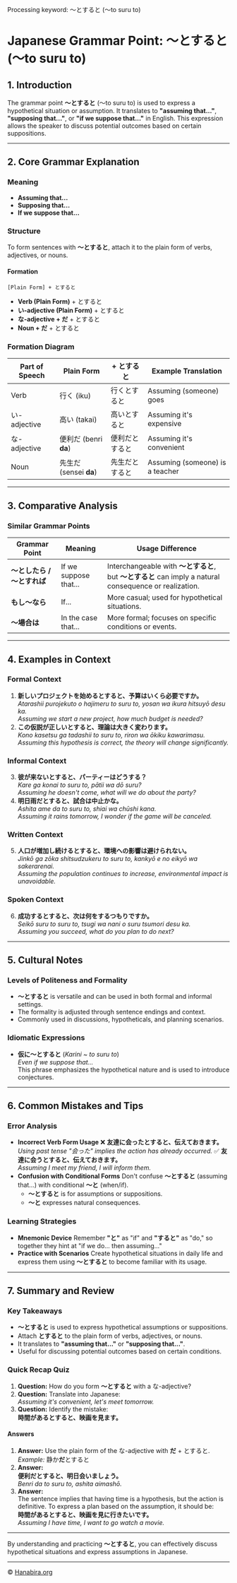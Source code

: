 Processing keyword: ～とすると (〜to suru to)
# Japanese Grammar Point: ～とすると (〜to suru to)

## 1. Introduction
The grammar point **～とすると** (〜to suru to) is used to express a hypothetical situation or assumption. It translates to **"assuming that..."**, **"supposing that..."**, or **"if we suppose that..."** in English. This expression allows the speaker to discuss potential outcomes based on certain suppositions.

---
## 2. Core Grammar Explanation
### Meaning
- **Assuming that...**
- **Supposing that...**
- **If we suppose that...**
### Structure
To form sentences with **～とすると**, attach it to the plain form of verbs, adjectives, or nouns.
#### Formation
```
[Plain Form] + とすると
```
- **Verb (Plain Form)** + とすると
- **い-adjective (Plain Form)** + とすると
- **な-adjective + だ** + とすると
- **Noun + だ** + とすると
### Formation Diagram
| Part of Speech | Plain Form            | + とすると           | Example Translation          |
|----------------|-----------------------|----------------------|------------------------------|
| Verb           | 行く (iku)            | 行くとすると         | Assuming (someone) goes      |
| い-adjective    | 高い (takai)          | 高いとすると         | Assuming it's expensive      |
| な-adjective    | 便利だ (benri **da**) | 便利だとすると       | Assuming it's convenient     |
| Noun           | 先生だ (sensei **da**) | 先生だとすると       | Assuming (someone) is a teacher |
---
## 3. Comparative Analysis
### Similar Grammar Points
| Grammar Point              | Meaning                  | Usage Difference                                                  |
|----------------------------|--------------------------|-------------------------------------------------------------------|
| **～としたら / ～とすれば** | If we suppose that...    | Interchangeable with **～とすると**, but **～とすると** can imply a natural consequence or realization. |
| **もし～なら**             | If...                    | More casual; used for hypothetical situations.                    |
| **～場合は**               | In the case that...      | More formal; focuses on specific conditions or events.            |
---
## 4. Examples in Context
### Formal Context
1. **新しいプロジェクトを始めるとすると、予算はいくら必要ですか。**  
   *Atarashii purojekuto o hajimeru to suru to, yosan wa ikura hitsuyō desu ka.*  
   *Assuming we start a new project, how much budget is needed?*
2. **この仮説が正しいとすると、理論は大きく変わります。**  
   *Kono kasetsu ga tadashii to suru to, riron wa ōkiku kawarimasu.*  
   *Assuming this hypothesis is correct, the theory will change significantly.*
### Informal Context
3. **彼が来ないとすると、パーティーはどうする？**  
   *Kare ga konai to suru to, pātii wa dō suru?*  
   *Assuming he doesn't come, what will we do about the party?*
4. **明日雨だとすると、試合は中止かな。**  
   *Ashita ame da to suru to, shiai wa chūshi kana.*  
   *Assuming it rains tomorrow, I wonder if the game will be canceled.*
### Written Context
5. **人口が増加し続けるとすると、環境への影響は避けられない。**  
   *Jinkō ga zōka shitsudzukeru to suru to, kankyō e no eikyō wa sakerarenai.*  
   *Assuming the population continues to increase, environmental impact is unavoidable.*
### Spoken Context
6. **成功するとすると、次は何をするつもりですか。**  
   *Seikō suru to suru to, tsugi wa nani o suru tsumori desu ka.*  
   *Assuming you succeed, what do you plan to do next?*
---
## 5. Cultural Notes
### Levels of Politeness and Formality
- **～とすると** is versatile and can be used in both formal and informal settings.
- The formality is adjusted through sentence endings and context.
- Commonly used in discussions, hypotheticals, and planning scenarios.
### Idiomatic Expressions
- **仮に～とすると** (*Karini ~ to suru to*)  
  *Even if we suppose that...*  
  This phrase emphasizes the hypothetical nature and is used to introduce conjectures.
---
## 6. Common Mistakes and Tips
### Error Analysis
- **Incorrect Verb Form Usage**
  ❌ **友達に会ったとすると、伝えておきます。**  
  *Using past tense "会った" implies the action has already occurred.*
  ✅ **友達に会うとすると、伝えておきます。**  
  *Assuming I meet my friend, I will inform them.*
- **Confusion with Conditional Forms**
  Don't confuse **～とすると** (assuming that...) with conditional **～と** (when/if).
  - **～とすると** is for assumptions or suppositions.
  - **～と** expresses natural consequences.
### Learning Strategies
- **Mnemonic Device**
  Remember **"と"** as "if" and **"すると"** as "do," so together they hint at "if we do... then assuming..."
- **Practice with Scenarios**
  Create hypothetical situations in daily life and express them using **～とすると** to become familiar with its usage.
---
## 7. Summary and Review
### Key Takeaways
- **～とすると** is used to express hypothetical assumptions or suppositions.
- Attach **とすると** to the plain form of verbs, adjectives, or nouns.
- It translates to **"assuming that..."** or **"supposing that..."**.
- Useful for discussing potential outcomes based on certain conditions.
### Quick Recap Quiz
1. **Question:** How do you form **～とすると** with a な-adjective?
2. **Question:** Translate into Japanese:  
   *Assuming it's convenient, let's meet tomorrow.*
3. **Question:** Identify the mistake:  
   **時間があるとすると、映画を見ます。**
#### Answers
1. **Answer:** Use the plain form of the な-adjective with **だ** + とすると.  
   *Example:* 静か**だ**とすると
2. **Answer:**  
   **便利だとすると、明日会いましょう。**  
   *Benri da to suru to, ashita aimashō.*
3. **Answer:**  
   The sentence implies that having time is a hypothesis, but the action is definitive. To express a plan based on the assumption, it should be:  
   **時間があるとすると、映画を見に行きたいです。**  
   *Assuming I have time, I want to go watch a movie.*
---
By understanding and practicing **～とすると**, you can effectively discuss hypothetical situations and express assumptions in Japanese.


---

© [Hanabira.org](https://hanabira.org)
